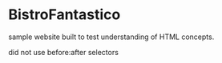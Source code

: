 # BistroFantastico

sample website built to test understanding of HTML concepts.

did not use before:after selectors
